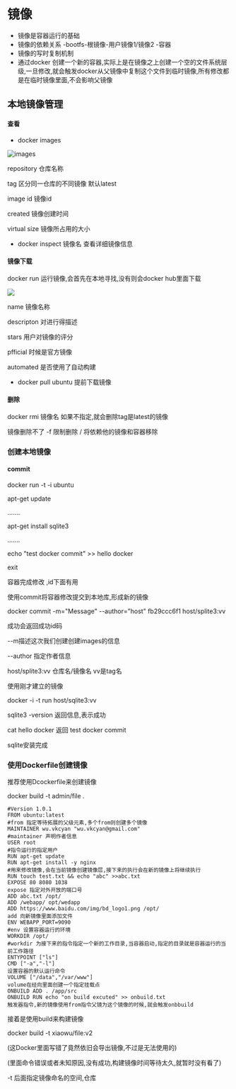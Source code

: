 # 镜像

- 镜像是容器运行的基础
- 镜像的依赖关系 -bootfs-根镜像-用户镜像1/镜像2 -容器
- 镜像的写时复制机制
- 通过docker 创建一个新的容器,实际上是在镜像之上创建一个空的文件系统层级,一旦修改,就会触发docker从父镜像中复制这个文件到临时镜像,所有修改都是在临时镜像里面,不会影响父镜像



## 本地镜像管理

#### 查看

- docker images

![images](http://on7r0tqgu.bkt.clouddn.com/FqIKGGEp4EtqanX1DIu6Rpjty2HX.png)

repository 仓库名称

tag 区分同一仓库的不同镜像 默认latest

image id 镜像id

created 镜像创建时间

virtual size 镜像所占用的大小

- docker inspect 镜像名  查看详细镜像信息

#### 镜像下载

docker run 运行镜像,会首先在本地寻找,没有则会docker hub里面下载

![](http://on7r0tqgu.bkt.clouddn.com/Fmin9VdfpAlhC181dJD_JikRsctX.png)

name 镜像名称

descripton 对进行得描述

stars 用户对镜像的评分

pfficial  时候是官方镜像

automated 是否使用了自动构建

- docker pull ubuntu 提前下载镜像 

#### 删除

docker rmi 镜像名   如果不指定,就会删除tag是latest的镜像

镜像删除不了 -f 限制删除 / 将依赖他的镜像和容器移除

### 创建本地镜像

#### commit

docker run -t -i ubuntu

apt-get update

.......

apt-get install sqlite3

.......

echo "test docker commit" >> hello docker

exit

容器完成修改 ,id下面有用

使用commit将容器修改提交到本地库,形成新的镜像

docker commit -m="Message" --author="host" fb29ccc6f1 host/splite3:vv

成功会返回成功id码

--m描述这次我们创建创建images的信息

--author 指定作者信息

host/splite3:vv 仓库名/镜像名 vv是tag名

使用刚才建立的镜像

docker -i -t run host/sqlite3:vv

sqlite3 -version  返回信息,表示成功

cat hello docker  返回 test docker commit  

sqlite安装完成

### 使用Dockerfile创建镜像

推荐使用Dcockerfile来创建镜像

docker build -t admin/file .

```linux
#Version 1.0.1
FROM ubuntu:latest
#from 指定等待拓展的父级元素,多个from则创建多个镜像
MAINTAINER wu.vkcyan "wu.vkcyan@gmail.com"
#maintainer 声明作者信息
USER root
#指令运行的指定用户
RUN apt-get update
RUN apt-get install -y nginx
#用来修改镜像,会在当前镜像创建镜像层,接下来的执行会在新的镜像上将继续执行
RUN touch test.txt && echo "abc" >>abc.txt
EXPOSE 80 8080 1038
expose 指定对外开放的端口号
ADD abc.txt /opt/
ADD /webapp/ opt/wedapp
ADD https://www.baidu.com/img/bd_logo1.png /opt/
add 向新镜像里面添加文件
ENV WEBAPP_PORT=9090
#env 设置容器运行的环境
WORKDIR /opt/
#workdir 为接下来的指令指定一个新的工作目录,当容器启动,指定的目录就是容器运行的当前工作路径
ENTYPOINT ["ls"]
CMD ["-a","-l"]
设置容器的默认运行命令
VOLUME ["/data","/var/www"]
volume在经向里面创建一个指定挂载点
ONBUILD ADD . /app/src
ONBUILD RUN echo "on build excuted" >> onbuild.txt
触发器指令,新的镜像使用from指令父镜为这个镜像的时候,就会触发onbbuild
```



接着是使用build来构建镜像

docker build -t xiaowu/file:v2

(这Docker里面写错了竟然依旧会导出镜像,不过是无法使用的)

(里面命令错误或者未知原因,没有成功,构建镜像时间等待太久,就暂时没有看了)

-t 后面指定镜像命名的空间,仓库 

